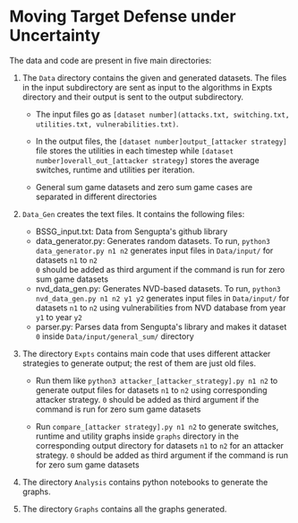 # Moving Target Defense under Uncertainty

The data and code are present in five main directories: 

1. The `Data` directory contains the given and generated datasets. The files in the input subdirectory are sent as input to the algorithms in Expts directory and their output is sent to the output subdirectory. 

    - The input files go as `[dataset number](attacks.txt, switching.txt, utilities.txt, vulnerabilities.txt)`. 

    - In the output files, the `[dataset number]output_[attacker strategy]` file stores the utilities in each timestep while `[dataset number]overall_out_[attacker strategy]` stores the average switches, runtime and utilities per iteration.

    - General sum game datasets and zero sum game cases are separated in different directories


2. `Data_Gen` creates the text files. It contains the following files:
    - BSSG_input.txt: Data from Sengupta's github library
    - data_generator.py: Generates random datasets. To run,
        `python3 data_generator.py n1 n2` generates input files  in `Data/input/` for datasets `n1` to `n2`  
        `0` should be added as third argument if the command is run for zero sum game datasets
    - nvd_data_gen.py: Generates NVD-based datasets. To run,
        `python3 nvd_data_gen.py n1 n2 y1 y2` generates input files  in `Data/input/` for datasets `n1` to `n2` using vulnerabilities from NVD database from year `y1` to year `y2`
    - parser.py: Parses data from Sengupta's library and makes it dataset `0` inside `Data/input/general_sum/` directory


3. The directory `Expts` contains main code that uses different attacker strategies to generate output; the rest of them are just old files.

    - Run them like `python3 attacker_[attacker_strategy].py n1 n2` to generate output files for datasets `n1` to `n2` using corresponding attacker strategy. `0` should be added as third argument if the command is run for zero sum game datasets 

    - Run `compare_[attacker strategy].py n1 n2` to generate switches, runtime and utility graphs inside `graphs` directory in the corresponding output directory for datasets `n1` to `n2` for an attacker strategy. `0` should be added as third argument if the command is run for zero sum game datasets

4. The directory `Analysis` contains python notebooks to generate the graphs.

5. The directory `Graphs` contains all the graphs generated.
